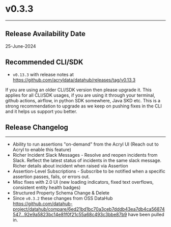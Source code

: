 # v0.3.3
---

Release Availability Date
---
25-June-2024

Recommended CLI/SDK
---
- `v0.13.3` with release notes at https://github.com/acryldata/datahub/releases/tag/v0.13.3

If you are using an older CLI/SDK version then please upgrade it. This applies for all CLI/SDK usages, if you are using it through your terminal, github actions, airflow, in python SDK somewhere, Java SKD etc. This is a strong recommendation to upgrade as we keep on pushing fixes in the CLI and it helps us support you better.

## Release Changelog
---

- Ability to run assertions "on-demand" from the Acryl UI (Reach out to Acryl to enable this feature)
- Richer Incident Slack Messages - Resolve and reopen incidents from Slack. Reflect the latest status of incidents in the same slack message. Richer details about incident when raised via Assertion
- Assertion-Level Subscriptions - Subscribe to be notified when a specific assertion passes, fails, or errors out.
- Misc fixes with 2.0 UI (new loading indicators, fixed text overflows, consistent entity health badges)
- Structured Property Schema Change & Delete
- Since `v0.3.2` these changes from OSS DataHub https://github.com/datahub-project/datahub/compare/6ed21bd1bc70a3ceb7dddb43ea7db4ca56874547...92e9a5823bc14e81f0f21c55a68c493c3bbe87b9 have been pulled in.

